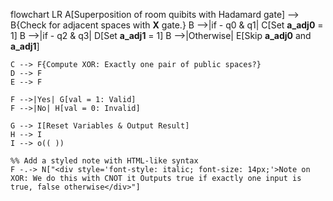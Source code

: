 flowchart LR
    A[Superposition of room quibits with Hadamard gate] --> B{Check for adjacent spaces with <b>X</b> gate.}
    B -->|if - q0 & q1| C[Set <b>a_adj0</b> = 1]
    B -->|if - q2 & q3| D[Set <b>a_adj1</b> = 1]
    B -->|Otherwise| E[Skip <b>a_adj0</b> and <b>a_adj1</b>]

    C --> F{Compute XOR: Exactly one pair of public spaces?}
    D --> F
    E --> F

    F -->|Yes| G[val = 1: Valid]
    F -->|No| H[val = 0: Invalid]

    G --> I[Reset Variables & Output Result]
    H --> I
    I --> o(( ))

    %% Add a styled note with HTML-like syntax
    F -.-> N["<div style='font-style: italic; font-size: 14px;'>Note on XOR: We do this with CNOT it Outputs true if exactly one input is true, false otherwise</div>"]
